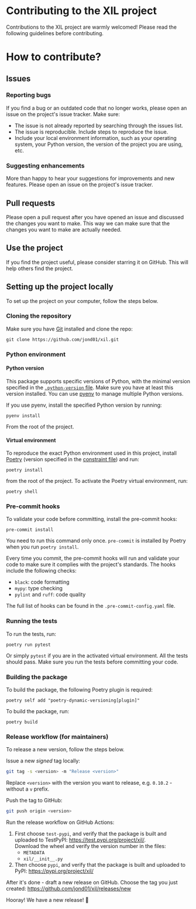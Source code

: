 # Contributing to the XIL project
Contributions to the XIL project are warmly welcomed! Please read the following
guidelines before contributing.

# How to contribute?

## Issues

### Reporting bugs
If you find a bug or an outdated code that no longer works, please open an issue on the
project's issue tracker.
Make sure:
- The issue is not already reported by searching through the issues list.
- The issue is reproducible. Include steps to reproduce the issue.
- Include your local environment information, such as your operating system, your
  Python version, the version of the project you are using, etc.

### Suggesting enhancements
More than happy to hear your suggestions for improvements and new features. Please open
an issue on the project's issue tracker.

## Pull requests
Please open a pull request after you have opened an issue and discussed the changes
you want to make. This way we can make sure that the changes you want to make are
actually needed.

## Use the project
If you find the project useful, please consider starring it on GitHub. This will help
others find the project.


## Setting up the project locally
To set up the project on your computer, follow the steps below.

### Cloning the repository
Make sure you have [Git](https://git-scm.com/) installed and clone the repo:
```shell
git clone https://github.com/jond01/xil.git
```

### Python environment
#### Python version
This package supports specific versions of Python, with the minimal version specified in
the [`.python-version` file](.python-version). Make sure you have at least this version
installed. You can use [pyenv](https://github.com/pyenv/pyenv) to manage multiple
Python versions.

If you use pyenv, install the specified Python version by running:
```shell
pyenv install
```
From the root of the project.

#### Virtual environment
To reproduce the exact Python environment used in this project, install
[Poetry](https://python-poetry.org/) (version specified in the
[constraint file](.github/workflows/poetry-constraint.txt)) and run:
```shell
poetry install
```
from the root of the project.
To activate the Poetry virtual environment, run:
```shell
poetry shell
```

### Pre-commit hooks
To validate your code before committing, install the pre-commit hooks:
```shell
pre-commit install
```
You need to run this command only once.
`pre-commit` is installed by Poetry when you run `poetry install`.

Every time you commit, the pre-commit hooks will run and validate your code to make
sure it complies with the project's standards. The hooks include the following
checks:
- `black`: code formatting
- `mypy`: type checking
- `pylint` and `ruff`: code quality

The full list of hooks can be found in the `.pre-commit-config.yaml` file.

### Running the tests
To run the tests, run:
```shell
poetry run pytest
```
Or simply `pytest` if you are in the activated virtual environment.
All the tests should pass. Make sure you run the tests before committing your code.

### Building the package

To build the package, the following Poetry plugin is required:
```shell
poetry self add "poetry-dynamic-versioning[plugin]"
```
To build the package, run:
```shell
poetry build
```

### Release workflow (for maintainers)

To release a new version, follow the steps below.

Issue a new *signed* tag locally:
```sh
git tag -s <version> -m "Release <version>"
```
Replace `<version>` with the version you want to release, e.g. `0.10.2` - without a `v`
prefix.

Push the tag to GitHub:
```sh
git push origin <version>
```

Run the release workflow on GitHub Actions:
1. First choose `test-pypi`, and verify that the package is built and uploaded to
   TestPyPI: https://test.pypi.org/project/xil/.  
   Download the wheel and verify the version number in the files:
   * `METADATA`
   * `xil/__init__.py`
2. Then choose `pypi`, and verify that the package is built and uploaded to PyPI:
   https://pypi.org/project/xil/

After it's done - draft a new release on GitHub. Choose the tag you just created:
https://github.com/jond01/xil/releases/new

Hooray! We have a new release! 🎉

